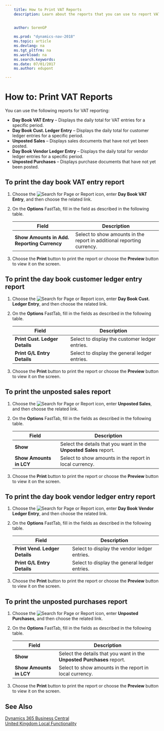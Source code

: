 ```yaml
---
    title: How to Print VAT Reports
    description: Learn about the reports that you can use to report VAT information.
    
     
    author: SorenGP

    ms.prod: "dynamics-nav-2018"
    ms.topic: article
    ms.devlang: na
    ms.tgt_pltfrm: na
    ms.workload: na
    ms.search.keywords:
    ms.date: 07/01/2017
    ms.author: edupont

---
```

# How to: Print VAT Reports
You can use the following reports for VAT reporting:  

-   **Day Book VAT Entry** – Displays the daily total for VAT entries for a specific period.  
-   **Day Book Cust. Ledger Entry** – Displays the daily total for customer ledger entries for a specific period.  
-   **Unposted Sales** – Displays sales documents that have not yet been posted.  
-   **Day Book Vendor Ledger Entry** – Displays the daily total for vendor ledger entries for a specific period.  
-   **Unposted Purchases** – Displays purchase documents that have not yet been posted.  

## To print the day book VAT entry report  

1.  Choose the ![Search for Page or Report](../../media/ui-search/search_small.png "Search for Page or Report icon") icon, enter **Day Book VAT Entry**, and then choose the related link.  
2.  On the **Options** FastTab, fill in the field as described in the following table.  

    |Field|Description|  
    |---------------------------------|---------------------------------------|  
    |**Show Amounts in Add. Reporting Currency**|Select to show amounts in the report in additional reporting currency.|  

3.  Choose the **Print** button to print the report or choose the **Preview** button to view it on the screen.  

## To print the day book customer ledger entry report  

1.  Choose the ![Search for Page or Report](../../media/ui-search/search_small.png "Search for Page or Report icon") icon, enter **Day Book Cust. Ledger Entry**, and then choose the related link.  
2.  On the **Options** FastTab, fill in the fields as described in the following table.  

    |Field|Description|  
    |---------------------------------|---------------------------------------|  
    |**Print Cust. Ledger Details**|Select to display the customer ledger entries.|  
    |**Print G/L Entry Details**|Select to display the general ledger entries.|  

3.  Choose the **Print** button to print the report or choose the **Preview** button to view it on the screen.  

## To print the unposted sales report  

1.  Choose the ![Search for Page or Report](../../media/ui-search/search_small.png "Search for Page or Report icon") icon, enter **Unposted Sales**, and then choose the related link.  
2.  On the **Options** FastTab, fill in the fields as described in the following table.  

    |Field|Description|  
    |---------------------------------|---------------------------------------|  
    |**Show**|Select the details that you want in the **Unposted Sales** report.|  
    |**Show Amounts in LCY**|Select to show amounts in the report in local currency.|  

3.  Choose the **Print** button to print the report or choose the **Preview** button to view it on the screen.  

## To print the day book vendor ledger entry report  

1.  Choose the ![Search for Page or Report](../../media/ui-search/search_small.png "Search for Page or Report icon") icon, enter **Day Book Vendor Ledger Entry**, and then choose the related link.  
2.  On the **Options** FastTab, fill in the fields as described in the following table.  

    |Field|Description|  
    |---------------------------------|---------------------------------------|  
    |**Print Vend. Ledger Details**|Select to display the vendor ledger entries.|  
    |**Print G/L Entry Details**|Select to display the general ledger entries.|  

3.  Choose the **Print** button to print the report or choose the **Preview** button to view it on the screen.  

## To print the unposted purchases report  

1.  Choose the ![Search for Page or Report](../../media/ui-search/search_small.png "Search for Page or Report icon") icon, enter **Unposted Purchases**, and then choose the related link.  
2.  On the **Options** FastTab, fill in the fields as described in the following table.  

    |Field|Description|  
    |---------------------------------|---------------------------------------|  
    |**Show**|Select the details that you want in the **Unposted Purchases** report.|  
    |**Show Amounts in LCY**|Select to show amounts in the report in local currency.|  

3.  Choose the **Print** button to print the report or choose the **Preview** button to view it on the screen.  

## See Also
[Dynamics 365 Business Central](https://docs.microsoft.com/dynamics365/business-central/)  
[United Kingdom Local Functionality](united-kingdom-local-functionality.md)
